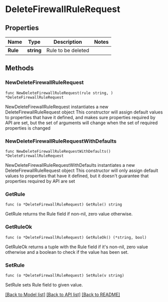 # DeleteFirewallRuleRequest

## Properties

Name | Type | Description | Notes
------------ | ------------- | ------------- | -------------
**Rule** | **string** | Rule to be deleted | 

## Methods

### NewDeleteFirewallRuleRequest

`func NewDeleteFirewallRuleRequest(rule string, ) *DeleteFirewallRuleRequest`

NewDeleteFirewallRuleRequest instantiates a new DeleteFirewallRuleRequest object
This constructor will assign default values to properties that have it defined,
and makes sure properties required by API are set, but the set of arguments
will change when the set of required properties is changed

### NewDeleteFirewallRuleRequestWithDefaults

`func NewDeleteFirewallRuleRequestWithDefaults() *DeleteFirewallRuleRequest`

NewDeleteFirewallRuleRequestWithDefaults instantiates a new DeleteFirewallRuleRequest object
This constructor will only assign default values to properties that have it defined,
but it doesn't guarantee that properties required by API are set

### GetRule

`func (o *DeleteFirewallRuleRequest) GetRule() string`

GetRule returns the Rule field if non-nil, zero value otherwise.

### GetRuleOk

`func (o *DeleteFirewallRuleRequest) GetRuleOk() (*string, bool)`

GetRuleOk returns a tuple with the Rule field if it's non-nil, zero value otherwise
and a boolean to check if the value has been set.

### SetRule

`func (o *DeleteFirewallRuleRequest) SetRule(v string)`

SetRule sets Rule field to given value.



[[Back to Model list]](../README.md#documentation-for-models) [[Back to API list]](../README.md#documentation-for-api-endpoints) [[Back to README]](../README.md)


